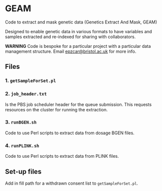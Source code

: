 # GEAM

Code to extract and mask genetic data (Genetics Extract And Mask, GEAM)

Designed to enable genetic data in various formats to have variables and samples extracted and re-indexed for sharing with collaborators.

**WARNING** Code is bespoke for a particular project with a particular data management structure. Email epzcar@bristol.ac.uk for more info.

## Files

### 1. `getSampleForSet.pl`

### 2. `job_header.txt`

Is the PBS job scheduler header for the queue submission. This requests resources on the cluster for running the extraction.

### 3. `runBGEN.sh`

Code to use Perl scripts to extract data from dosage BGEN files.

### 4. `runPLINK.sh`

Code to use Perl scripts to extract data from PLINK files.

## Set-up files

Add in fill path for a withdrawn consent list to `getSampleForSet.pl`.
